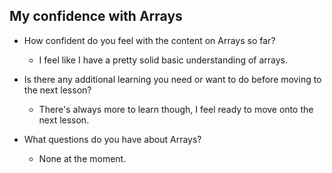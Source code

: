 ## My confidence with Arrays

* How confident do you feel with the content on Arrays so far?
  * I feel like I have a pretty solid basic understanding of arrays. 

* Is there any additional learning you need or want to do before moving to the next lesson?
  * There's always more to learn though, I feel ready to move onto the next lesson.

* What questions do you have about Arrays?
  * None at the moment.